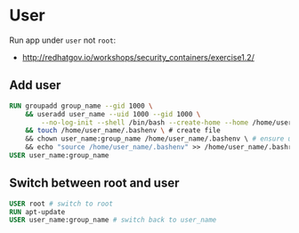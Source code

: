 # User

Run app under `user` not `root`:
- http://redhatgov.io/workshops/security_containers/exercise1.2/

## Add user
```dockerfile
RUN groupadd group_name --gid 1000 \
    && useradd user_name --uid 1000 --gid 1000 \
        --no-log-init --shell /bin/bash --create-home --home /home/user_name \
    && touch /home/user_name/.bashenv \ # create file
    && chown user_name:group_name /home/user_name/.bashenv \ # ensure user owns this file
    && echo "source /home/user_name/.bashenv" >> /home/user_name/.bashrc # append command to .bashrc file
USER user_name:group_name
```

## Switch between root and user
```dockerfile
USER root # switch to root
RUN apt-update
USER user_name:group_name # switch back to user_name
```
